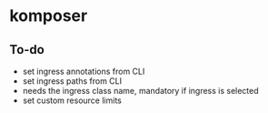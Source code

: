 # komposer

## To-do

- set ingress annotations from CLI
- set ingress paths from CLI
- needs the ingress class name, mandatory if ingress is selected
- set custom resource limits
